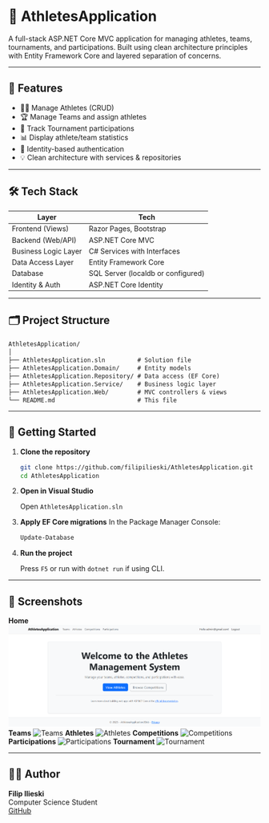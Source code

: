 # 🏅 AthletesApplication

A full-stack ASP.NET Core MVC application for managing athletes, teams, tournaments, and participations. Built using clean architecture principles with Entity Framework Core and layered separation of concerns.

---

## 📌 Features

- 🧍‍♂️ Manage Athletes (CRUD)
- 🏆 Manage Teams and assign athletes
- 🎯 Track Tournament participations
- 📊 Display athlete/team statistics
- 🔐 Identity-based authentication
- 💡 Clean architecture with services & repositories

---

## 🛠 Tech Stack

| Layer                     | Tech                                  |
|---------------------------|---------------------------------------|
| Frontend (Views)          | Razor Pages, Bootstrap                |
| Backend (Web/API)         | ASP.NET Core MVC                      |
| Business Logic Layer      | C# Services with Interfaces           |
| Data Access Layer         | Entity Framework Core                 |
| Database                  | SQL Server (localdb or configured)    |
| Identity & Auth           | ASP.NET Core Identity                 |

---

## 🗂 Project Structure

```
AthletesApplication/
│
├── AthletesApplication.sln         # Solution file
├── AthletesApplication.Domain/     # Entity models
├── AthletesApplication.Repository/ # Data access (EF Core)
├── AthletesApplication.Service/    # Business logic layer
├── AthletesApplication.Web/        # MVC controllers & views
└── README.md                       # This file
```

---

## 🚀 Getting Started

1. **Clone the repository**
   ```bash
   git clone https://github.com/filipilieski/AthletesApplication.git
   cd AthletesApplication
   ```

2. **Open in Visual Studio**

   Open `AthletesApplication.sln`
   
   
3. **Apply EF Core migrations**
   In the Package Manager Console:
   ```bash
   Update-Database
   ```

4. **Run the project**
   
   Press `F5` or run with `dotnet run` if using CLI.

---

## 📸 Screenshots

**Home**
![Home](screenshots/home.png)
**Teams**
![Teams](https://github.com/user-attachments/assets/795d96ac-12b6-476a-bff8-b2e2356d7985)
**Athletes**
![Athletes](https://github.com/user-attachments/assets/86ab424b-b7f1-425d-a6f1-11e4a7943c54)
**Competitions**
![Competitions](https://github.com/user-attachments/assets/e8a23454-db20-4d0b-9ef5-947ed459779f)
**Participations**
![Participations](https://github.com/user-attachments/assets/742e62db-e685-4900-a437-7f946ae33b5f)
**Tournament**
![Tournament](https://github.com/user-attachments/assets/89bb50f9-fde4-48ac-8930-e2e7e0b1bbcd)

---

## 👨‍💻 Author

**Filip Ilieski**  
Computer Science Student  
[GitHub](https://github.com/filipilieski)
